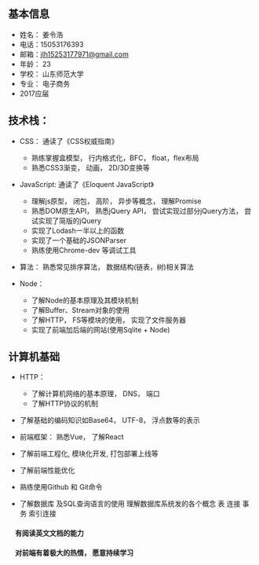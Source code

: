  ## 基本信息
* 姓名： 姜令浩
* 电话：15053176393  
* 邮箱：jlh15253177971@gmail.com
* 年龄： 23
* 学校： 山东师范大学
* 专业： 电子商务
* 2017应届


## 技术栈：

* CSS： 通读了《CSS权威指南》

    * 熟练掌握盒模型， 行内格式化，BFC， float，flex布局
    * 熟悉CSS3渐变， 动画， 2D/3D变换等

* JavaScript: 通读了《Eloquent JavaScript》

    * 理解js原型， 闭包， 高阶， 异步等概念， 理解Promise
    * 熟悉DOM原生API， 熟悉jQuery API， 尝试实现过部分jQuery方法， 尝试实现了简版的jQuery
    * 实现了Lodash一半以上的函数
    * 实现了一个基础的JSONParser
    * 熟练使用Chrome-dev 等调试工具 


* 算法：  熟悉常见排序算法， 数据结构(链表，树)相关算法


* Node： 
    * 了解Node的基本原理及其模块机制
    * 了解Buffer、Stream对象的使用
    * 了解HTTP， FS等模块的使用， 实现了文件服务器
    * 实现了前端加后端的网站(使用Sqlite + Node)


## 计算机基础

* HTTP：  
    * 了解计算机网络的基本原理， DNS， 端口
    * 了解HTTP协议的机制
* 了解基础的编码知识如Base64， UTF-8， 浮点数等的表示

* 前端框架： 熟悉Vue， 了解React

* 了解前端工程化, 模块化开发, 打包部署上线等
* 了解前端性能优化 

*  熟练使用Github 和 Git命令 

* 了解数据库 及SQL查询语言的使用 理解数据库系统发的各个概念 表 连接 事务 索引连接

#### 　有阅读英文文档的能力

#### 　对前端有着极大的热情， 愿意持续学习

